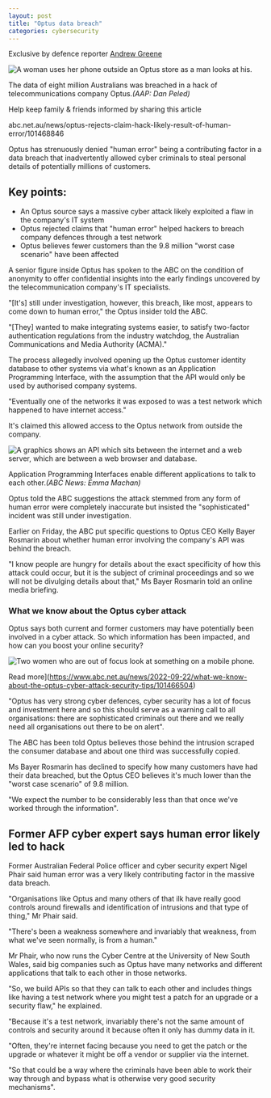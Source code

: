 ```yaml
---
layout: post
title: "Optus data breach"
categories: cybersecurity
---
```






Exclusive by defence reporter [Andrew Greene](https://www.abc.net.au/news/andrew-greene/4827818)


![A woman uses her phone outside an Optus store as a man looks at his.](https://live-production.wcms.abc-cdn.net.au/5292aac79e7fde6360cad01842c21957?impolicy=wcms_crop_resize&cropH=2436&cropW=4331&xPos=0&yPos=73&width=862&height=485)

The data of eight million Australians was breached in a hack of telecommunications company Optus.*(AAP: Dan Peled)*

Help keep family & friends informed by sharing this article

abc.net.au/news/optus-rejects-claim-hack-likely-result-of-human-error/101468846

Optus has strenuously denied "human error" being a contributing factor in a data breach that inadvertently allowed cyber criminals to steal personal details of potentially millions of customers.

Key points:
-----------

-   An Optus source says a massive cyber attack likely exploited a flaw in the company's IT system
-   Optus rejected claims that "human error" helped hackers to breach company defences through a test network
-   Optus believes fewer customers than the 9.8 million "worst case scenario" have been affected

A senior figure inside Optus has spoken to the ABC on the condition of anonymity to offer confidential insights into the early findings uncovered by the telecommunication company's IT specialists. 

"[It's] still under investigation, however, this breach, like most, appears to come down to human error," the Optus insider told the ABC.

"[They] wanted to make integrating systems easier, to satisfy two-factor authentication regulations from the industry watchdog, the Australian Communications and Media Authority (ACMA)."

The process allegedly involved opening up the Optus customer identity database to other systems via what's known as an Application Programming Interface, with the assumption that the API would only be used by authorised company systems. 

"Eventually one of the networks it was exposed to was a test network which happened to have internet access."

It's claimed this allowed access to the Optus network from outside the company.

![A graphics shows an API which sits between the internet and a web server, which are between a web browser and database.](https://live-production.wcms.abc-cdn.net.au/83a8f01e6482d7edae155a001d3dba65?src)

Application Programming Interfaces enable different applications to talk to each other.*(ABC News: Emma Machan)*

Optus told the ABC suggestions the attack stemmed from any form of human error were completely inaccurate but insisted the "sophisticated" incident was still under investigation.

Earlier on Friday, the ABC put specific questions to Optus CEO Kelly Bayer Rosmarin about whether human error involving the company's API was behind the breach.

"I know people are hungry for details about the exact specificity of how this attack could occur, but it is the subject of criminal proceedings and so we will not be divulging details about that," Ms Bayer Rosmarin told an online media briefing. 


### What we know about the Optus cyber attack

Optus says both current and former customers may have potentially been involved in a cyber attack. So which information has been impacted, and how can you boost your online security?

![Two women who are out of focus look at something on a mobile phone.](https://live-production.wcms.abc-cdn.net.au/c92509ceb8d51d312a9817c216331e0c?impolicy=wcms_crop_resize&cropH=2813&cropW=5000&xPos=0&yPos=0&width=862&height=485)

Read more](https://www.abc.net.au/news/2022-09-22/what-we-know-about-the-optus-cyber-attack-security-tips/101466504)

"Optus has very strong cyber defences, cyber security has a lot of focus and investment here and so this should serve as a warning call to all organisations: there are sophisticated criminals out there and we really need all organisations out there to be on alert".

The ABC has been told Optus believes those behind the intrusion scraped the consumer database and about one third was successfully copied. 

Ms Bayer Rosmarin has declined to specify how many customers have had their data breached, but the Optus CEO believes it's much lower than the "worst case scenario" of 9.8 million.

"We expect the number to be considerably less than that once we've worked through the information".

Former AFP cyber expert says human error likely led to hack
-----------------------------------------------------------

Former Australian Federal Police officer and cyber security expert Nigel Phair said human error was a very likely contributing factor in the massive data breach. 

"Organisations like Optus and many others of that ilk have really good controls around firewalls and identification of intrusions and that type of thing," Mr Phair said.

"There's been a weakness somewhere and invariably that weakness, from what we've seen normally, is from a human."

Mr Phair, who now runs the Cyber Centre at the University of New South Wales, said big companies such as Optus have many networks and different applications that talk to each other in those networks.

"So, we build APIs so that they can talk to each other and includes things like having a test network where you might test a patch for an upgrade or a security flaw," he explained.

"Because it's a test network, invariably there's not the same amount of controls and security around it because often it only has dummy data in it.

"Often, they're internet facing because you need to get the patch or the upgrade or whatever it might be off a vendor or supplier via the internet.

"So that could be a way where the criminals have been able to work their way through and bypass what is otherwise very good security mechanisms".